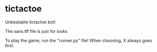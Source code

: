 # tictactoe
Unbeatable tictactoe bot!

The sans.tff file is just for looks

To play the game, run the "runner.py" file!
When choosing, X always goes first.
